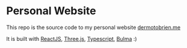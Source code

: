 # Personal Website
This repo is the source code to my personal website [dermotobrien.me](https://dermotobrien.me)

It is built with [ReactJS](https://github.com/facebook/react), [Three.js](https://github.com/mrdoob/three.js), [Typescript](https://github.com/microsoft/TypeScript), [Bulma](https://github.com/jgthms/bulma) :)

